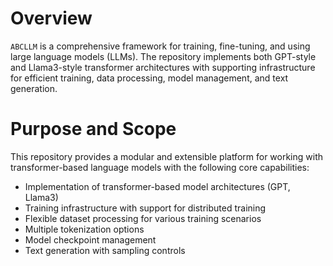 # Overview
`ABCLLM` is a comprehensive framework for training, fine-tuning, and using large language models (LLMs). The repository implements both GPT-style and Llama3-style transformer architectures with supporting infrastructure for efficient training, data processing, model management, and text generation.

# Purpose and Scope
This repository provides a modular and extensible platform for working with transformer-based language models with the following core capabilities:

* Implementation of transformer-based model architectures (GPT, Llama3)
* Training infrastructure with support for distributed training
* Flexible dataset processing for various training scenarios
* Multiple tokenization options
* Model checkpoint management
* Text generation with sampling controls
